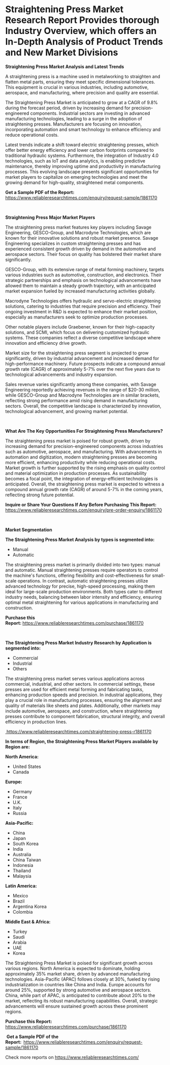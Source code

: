 <p><h1>Straightening Press Market Research Report Provides thorough Industry Overview, which offers an In-Depth Analysis of Product Trends and New Market Divisions</h1></p><p><strong>Straightening Press Market Analysis and Latest Trends</strong></p>
<p><p>A straightening press is a machine used in metalworking to straighten and flatten metal parts, ensuring they meet specific dimensional tolerances. This equipment is crucial in various industries, including automotive, aerospace, and manufacturing, where precision and quality are essential. </p><p>The Straightening Press Market is anticipated to grow at a CAGR of 9.8% during the forecast period, driven by increasing demand for precision-engineered components. Industrial sectors are investing in advanced manufacturing technologies, leading to a surge in the adoption of straightening presses. Manufacturers are focusing on innovation, incorporating automation and smart technology to enhance efficiency and reduce operational costs. </p><p>Latest trends indicate a shift toward electric straightening presses, which offer better energy efficiency and lower carbon footprints compared to traditional hydraulic systems. Furthermore, the integration of Industry 4.0 technologies, such as IoT and data analytics, is enabling predictive maintenance, thereby improving uptime and productivity in manufacturing processes. This evolving landscape presents significant opportunities for market players to capitalize on emerging technologies and meet the growing demand for high-quality, straightened metal components.</p></p>
<p><strong>Get a Sample PDF of the Report:&nbsp;</strong> <a href="https://www.reliableresearchtimes.com/enquiry/request-sample/1861170?utm_campaign=3061&utm_medium=2&utm_source=Github&utm_content=ia&utm_term=11042025&utm_id=straightening-press">https://www.reliableresearchtimes.com/enquiry/request-sample/1861170</a></p>
<p>&nbsp;</p>
<p><strong>Straightening Press Major Market Players</strong></p>
<p><p>The straightening press market features key players including Savage Engineering, GESCO-Group, and Macrodyne Technologies, which are known for their innovative solutions and robust market presence. Savage Engineering specializes in custom straightening presses and has experienced consistent growth driven by demand in the automotive and aerospace sectors. Their focus on quality has bolstered their market share significantly.</p><p>GESCO-Group, with its extensive range of metal forming machinery, targets various industries such as automotive, construction, and electronics. Their strategic partnerships and emphasis on technological advancements have allowed them to maintain a steady growth trajectory, with an anticipated market expansion fueled by increased manufacturing activities globally.</p><p>Macrodyne Technologies offers hydraulic and servo-electric straightening solutions, catering to industries that require precision and efficiency. Their ongoing investment in R&D is expected to enhance their market position, especially as manufacturers seek to optimize production processes.</p><p>Other notable players include Graebener, known for their high-capacity solutions, and SCMI, which focus on delivering customized hydraulic systems. These companies reflect a diverse competitive landscape where innovation and efficiency drive growth.</p><p>Market size for the straightening press segment is projected to grow significantly, driven by industrial advancement and increased demand for high-performance machinery. Future prospects indicate a compound annual growth rate (CAGR) of approximately 5-7% over the next five years due to technological advancements and industry expansion.</p><p>Sales revenue varies significantly among these companies, with Savage Engineering reportedly achieving revenues in the range of $20-30 million, while GESCO-Group and Macrodyne Technologies are in similar brackets, reflecting strong performance amid rising demand in manufacturing sectors. Overall, the competitive landscape is characterized by innovation, technological advancement, and growing market potential.</p></p>
<p>&nbsp;</p>
<p><strong>What Are The Key Opportunities For Straightening Press Manufacturers?</strong></p>
<p><p>The straightening press market is poised for robust growth, driven by increasing demand for precision-engineered components across industries such as automotive, aerospace, and manufacturing. With advancements in automation and digitization, modern straightening presses are becoming more efficient, enhancing productivity while reducing operational costs. Market growth is further supported by the rising emphasis on quality control and material optimization in production processes. As sustainability becomes a focal point, the integration of energy-efficient technologies is anticipated. Overall, the straightening press market is expected to witness a compound annual growth rate (CAGR) of around 5-7% in the coming years, reflecting strong future potential.</p></p>
<p><strong>Inquire or Share Your Questions If Any Before Purchasing This Report:</strong> <a href="https://www.reliableresearchtimes.com/enquiry/pre-order-enquiry/1861170?utm_campaign=3061&utm_medium=2&utm_source=Github&utm_content=ia&utm_term=11042025&utm_id=straightening-press">https://www.reliableresearchtimes.com/enquiry/pre-order-enquiry/1861170</a></p>
<p>&nbsp;</p>
<p><strong>Market Segmentation</strong></p>
<p><strong>The Straightening Press Market Analysis by types is segmented into:</strong></p>
<p><ul><li>Manual</li><li>Automatic</li></ul></p>
<p><p>The straightening press market is primarily divided into two types: manual and automatic. Manual straightening presses require operators to control the machine's functions, offering flexibility and cost-effectiveness for small-scale operations. In contrast, automatic straightening presses utilize advanced technology for precise, high-speed processing, making them ideal for large-scale production environments. Both types cater to different industry needs, balancing between labor intensity and efficiency, ensuring optimal metal straightening for various applications in manufacturing and construction.</p></p>
<p><strong>Purchase this Report:&nbsp;</strong><a href="https://www.reliableresearchtimes.com/purchase/1861170?utm_campaign=3061&utm_medium=2&utm_source=Github&utm_content=ia&utm_term=11042025&utm_id=straightening-press">https://www.reliableresearchtimes.com/purchase/1861170</a></p>
<p>&nbsp;</p>
<p><strong>The Straightening Press Market Industry Research by Application is segmented into:</strong></p>
<p><ul><li>Commercial</li><li>Industrial</li><li>Others</li></ul></p>
<p><p>The straightening press market serves various applications across commercial, industrial, and other sectors. In commercial settings, these presses are used for efficient metal forming and fabricating tasks, enhancing production speeds and precision. In industrial applications, they play a crucial role in manufacturing processes, ensuring the alignment and quality of materials like sheets and plates. Additionally, other markets may include automotive, aerospace, and construction, where straightening presses contribute to component fabrication, structural integrity, and overall efficiency in production lines.</p></p>
<p><a href="https://www.reliableresearchtimes.com/straightening-press-r1861170?utm_campaign=3061&utm_medium=2&utm_source=Github&utm_content=ia&utm_term=11042025&utm_id=straightening-press">&nbsp;https://www.reliableresearchtimes.com/straightening-press-r1861170</a></p>
<p><strong>In terms of Region, the Straightening Press Market Players available by Region are:</strong></p>
<p>
    <p> <strong> North America: </strong>
        <ul>
            <li>United States</li>
            <li>Canada</li>
        </ul>
        </p> 
    <p> <strong> Europe: </strong>
        <ul>
            <li>Germany</li>
            <li>France</li>
            <li>U.K.</li>
            <li>Italy</li>
            <li>Russia</li>
        </ul>
        </p> 
    <p> <strong> Asia-Pacific: </strong>
        <ul>
            <li>China</li>
            <li>Japan</li>
            <li>South Korea</li>
            <li>India</li>
            <li>Australia</li>
            <li>China Taiwan</li>
            <li>Indonesia</li>
            <li>Thailand</li>
            <li>Malaysia</li>
        </ul>
        </p> 
    <p> <strong> Latin America: </strong>
        <ul>
            <li>Mexico</li>
            <li>Brazil</li>
            <li>Argentina Korea</li>
            <li>Colombia</li>
        </ul>
        </p> 
    <p> <strong> Middle East & Africa: </strong>
        <ul>
            <li>Turkey</li>
            <li>Saudi</li>
            <li>Arabia</li>
            <li>UAE</li>
            <li>Korea</li>
        </ul>
    </p>
    </p>
<p><p>The Straightening Press Market is poised for significant growth across various regions. North America is expected to dominate, holding approximately 35% market share, driven by advanced manufacturing technologies. Asia-Pacific (APAC) follows closely at 30%, fueled by rising industrialization in countries like China and India. Europe accounts for around 25%, supported by strong automotive and aerospace sectors. China, while part of APAC, is anticipated to contribute about 20% to the market, reflecting its robust manufacturing capabilities. Overall, strategic advancements will ensure sustained growth across these prominent regions.</p></p>
<p><strong>Purchase this Report: </strong><a href="https://www.reliableresearchtimes.com/purchase/1861170?utm_campaign=3061&utm_medium=2&utm_source=Github&utm_content=ia&utm_term=11042025&utm_id=straightening-press">https://www.reliableresearchtimes.com/purchase/1861170</a></p>
<p>&nbsp;<strong>Get a Sample PDF of the Report:&nbsp;&nbsp;</strong><a href="https://www.reliableresearchtimes.com/enquiry/request-sample/1861170?utm_campaign=3061&utm_medium=2&utm_source=Github&utm_content=ia&utm_term=11042025&utm_id=straightening-press">https://www.reliableresearchtimes.com/enquiry/request-sample/1861170</a></p>
<p><strong></strong></p>
<p>Check more reports on <a href="https://www.reliableresearchtimes.com/?utm_campaign=3061&utm_medium=2&utm_source=Github&utm_content=ia&utm_term=11042025&utm_id=straightening-press">https://www.reliableresearchtimes.com/</a></p>
